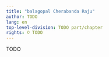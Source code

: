 ```yaml
---
title: "balagopal Cherabanda Raju"
author: TODO
lang: en
top-level-division: TODO part/chapter
rights: © TODO
---
```


TODO

